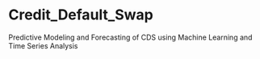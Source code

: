 # Credit_Default_Swap
Predictive Modeling and Forecasting of CDS using Machine Learning and Time Series Analysis
